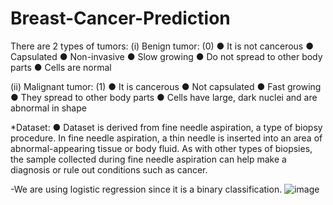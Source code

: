 # Breast-Cancer-Prediction

There are 2 types of tumors:
(i) Benign tumor: (0)
● It is not cancerous
● Capsulated
● Non-invasive
● Slow growing
● Do not spread to other body parts
● Cells are normal

(ii) Malignant tumor: (1)
● It is cancerous
● Not capsulated
● Fast growing
● They spread to other body parts
● Cells have large, dark nuclei and are abnormal in shape

*Dataset:
● Dataset is derived from fine needle aspiration, a type of biopsy procedure. In fine needle
aspiration, a thin needle is inserted into an area of abnormal-appearing tissue or body
fluid. As with other types of biopsies, the sample collected during fine needle aspiration
can help make a diagnosis or rule out conditions such as cancer.

-We are using logistic regression since it is a binary classification.
![image](https://github.com/user-attachments/assets/245423f9-267a-4bfc-9fb3-d0c8d9a5c408)

